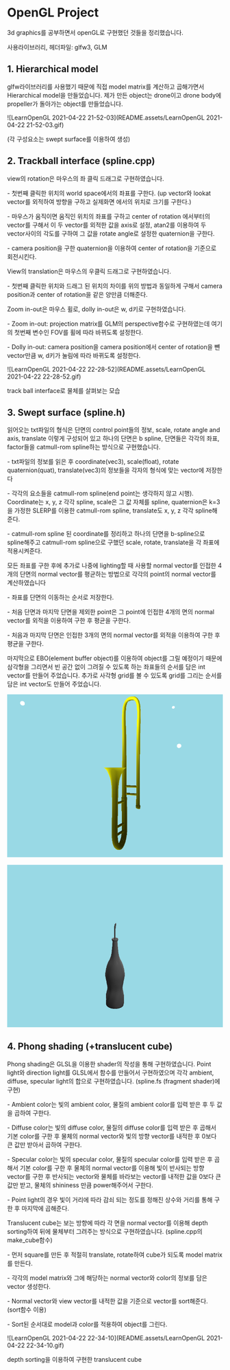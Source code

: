 # OpenGL Project



3d graphics를 공부하면서 openGL로 구현했던 것들을 정리했습니다.



사용라이브러리, 헤더파일: glfw3, GLM

## 1. Hierarchical model

glfw라이브러리를 사용했기 때문에 직접 model matrix를 계산하고 곱해가면서 Hierarchical model을 만들었습니다. 제가 만든 object는 drone이고 drone body에 propeller가 돌아가는 object를 만들었습니다. 

![LearnOpenGL 2021-04-22 21-52-03](README.assets/LearnOpenGL 2021-04-22 21-52-03.gif)

 (각 구성요소는 swept surface를 이용하여 생성)

 

## 2. Trackball interface (spline.cpp)

view의 rotation은 마우스의 좌 클릭 드래그로 구현하였습니다.

\-    첫번째 클릭한 위치의 world space에서의 좌표를 구한다. (up vector와 lookat vector를 외적하여 방향을 구하고 실제화면 에서의 위치로 크기를 구한다.)

\-    마우스가 움직이면 움직인 위치의 좌표를 구하고 center of rotation 에서부터의 vector를 구해서 이 두 vector를 외적한 값을 axis로 설정, atan2를 이용하여 두 vector사이의 각도를 구하여 그 값을 rotate angle로 설정한 quaternion을 구한다.

\-    camera position을 구한 quaternion을 이용하여 center of rotation을 기준으로 회전시킨다.

View의 translation은 마우스의 우클릭 드래그로 구현하였습니다.

\-    첫번째 클릭한 위치와 드래그 된 위치의 차이를 위의 방법과 동일하게 구해서 camera position과 center of rotation을 같은 양만큼 더해준다.

Zoom in-out은 마우스 휠로, dolly in-out은 w, d키로 구현하였습니다.

\-    Zoom in-out: projection matrix를 GLM의 perspective함수로 구현하였는데 여기의 첫번째 변수인 FOV를 휠에 따라 바뀌도록 설정한다.

\-    Dolly in-out: camera position을 camera position에서 center of rotation을 뺀 vector만큼 w, d키가 눌림에 따라 바뀌도록 설정한다.

 ![LearnOpenGL 2021-04-22 22-28-52](README.assets/LearnOpenGL 2021-04-22 22-28-52.gif)

 track ball interface로 물체를 살펴보는 모습  



##  3. Swept surface (spline.h)

읽어오는 txt파일의 형식은 단면의 control point들의 정보, scale, rotate angle and axis, translate 이렇게 구성되어 있고 하나의 단면은 b spline, 단면들은 각각의 좌표, factor들을 catmull-rom spline하는 방식으로 구현했습니다.

\-    txt파일의 정보를 읽은 후 coordinate(vec3), scale(float), rotate quaternion(quat), translate(vec3)의 정보들을 각자의 형식에 맞는 vector에 저장한다

\-    각각의 요소들을 catmull-rom spline(end point는 생각하지 않고 시행). Coordinate는 x, y, z 각각 spline, scale은 그 값 자체를 spline, quaternion은 k=3을 가정한 SLERP를 이용한 catmull-rom spline, translate도 x, y, z 각각 spline해준다.

\-    catmull-rom spline 된 coordinate를 정리하고 하나의 단면을 b-spline으로 spline해주고 catmull-rom spline으로 구했던 scale, rotate, translate을 각 좌표에 적용시켜준다.

 

모든 좌표를 구한 후에 추가로 나중에 lighting할 때 사용할 normal vector를 인접한 4개의 단면의 normal vector를 평균하는 방법으로 각각의 point의 normal vector를 계산하였습니다

\-    좌표를 단면의 이동하는 순서로 저장한다.

\-    처음 단면과 마지막 단면을 제외한 point은 그 point에 인접한 4개의 면의 normal vector를 외적을 이용하여 구한 후 평균을 구한다.

\-    처음과 마지막 단면은 인접한 3개의 면의 normal vector를 외적을 이용하여 구한 후 평균을 구한다.

마지막으로 EBO(element buffer object)를 이용하여 object를 그릴 예정이기 때문에 삼각형을 그리면서 빈 공간 없이 그려질 수 있도록 하는 좌표들의 순서를 담은 int vector를 만들어 주었습니다. 추가로 사각형 grid를 볼 수 있도록 grid를 그리는 순서를 담은 int vector도 만들어 주었습니다.



![image-20210422223004229](README.assets/image-20210422223004229.png)

![image-20210422223221812](README.assets/image-20210422223221812.png)



 

## 4. Phong shading (+translucent cube)

Phong shading은 GLSL을 이용한 shader의 작성을 통해 구현하였습니다. Point light와 direction light를 GLSL에서 함수를 만들어서 구현하였으며 각각 ambient, diffuse, specular light의 합으로 구현하였습니다. (spline.fs (fragment shader)에 구현)

\-    Ambient color는 빛의 ambient color, 물질의 ambient color를 입력 받은 후 두 값을 곱하여 구한다.

\-    Diffuse color는 빛의 diffuse color, 물질의 diffuse color를 입력 받은 후 곱해서 기본 color를 구한 후 물체의 normal vector와 빛의 방향 vector를 내적한 후 0보다 큰 값만 받아서 곱하여 구한다.

\-    Specular color는 빛의 specular color, 물질의 specular color를 입력 받은 후 곱해서 기본 color를 구한 후 물체의 normal vector를 이용해 빛이 반사되는 방향 vector를 구한 후 반사되는 vector와 물체를 바라보는 vector를 내적한 값을 0보다 큰값만 받고, 물체의 shininess 만큼 power해주어서 구한다.

\-    Point light의 경우 빛이 거리에 따라 감쇠 되는 정도를 정해진 상수와 거리를 통해 구한 후 마지막에 곱해준다.

Translucent cube는 보는 방향에 따라 각 면을 normal vector를 이용해 depth sorting하여 뒤에 물체부터 그려주는 방식으로 구현하였습니다. (spline.cpp의 make_cube함수)

\-    먼저 square를 만든 후 적절히 translate, rotate하여 cube가 되도록 model matrix를 만든다.

\-    각각의 model matrix와 그에 해당하는 normal vector와 color의 정보를 담은 vector 생성한다. 

\-    Normal vector와 view vector를 내적한 값을 기준으로 vector를 sort해준다. (sort함수 이용)

\-    Sort된 순서대로 model과 color를 적용하여 object를 그린다.



![LearnOpenGL 2021-04-22 22-34-10](README.assets/LearnOpenGL 2021-04-22 22-34-10.gif)

depth sorting을 이용하여 구현한 translucent cube